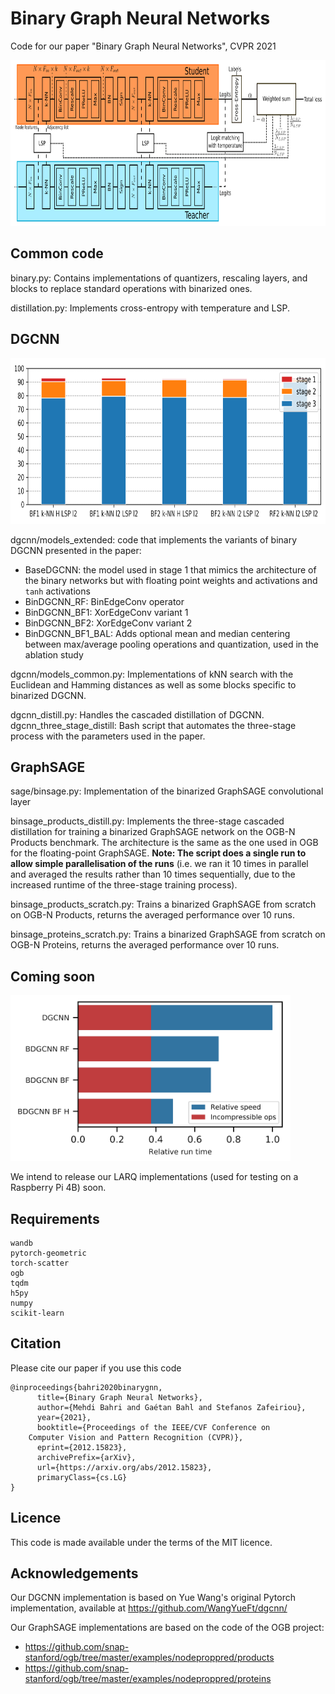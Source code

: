 # Binary Graph Neural Networks
Code for our paper "Binary Graph Neural Networks", CVPR 2021

<img src='./images/distillation_bin.png' height=265>

## Common code

binary.py: Contains implementations of quantizers, rescaling layers, and blocks to replace standard operations with binarized ones.

distillation.py: Implements cross-entropy with temperature and LSP.

## DGCNN

<img src='./images/barplot_perf.png' height=265>

dgcnn/models_extended: code that implements the variants of binary DGCNN presented in the paper:
- BaseDGCNN: the model used in stage 1 that mimics the architecture of the binary networks but with floating point weights and activations and `tanh` activations
- BinDGCNN_RF: BinEdgeConv operator
- BinDGCNN_BF1: XorEdgeConv variant 1
- BinDGCNN_BF2: XorEdgeConv variant 2
- BinDGCNN_BF1_BAL: Adds optional mean and median centering between max/average pooling operations and quantization, used in the ablation study

dgcnn/models_common.py: Implementations of kNN search with the Euclidean and Hamming distances as well as some blocks specific to binarized DGCNN.

dgcnn_distill.py: Handles the cascaded distillation of DGCNN.
dgcnn_three_stage_distill: Bash script that automates the three-stage process with the parameters used in the paper.

## GraphSAGE

sage/binsage.py: Implementation of the binarized GraphSAGE convolutional layer

binsage_products_distill.py: Implements the three-stage cascaded distillation for training a binarized GraphSAGE network on the OGB-N Products benchmark. The architecture is the same as the one used in OGB for the floating-point GraphSAGE. **Note: The script does a single run to allow simple parallelisation of the runs** (i.e. we ran it 10 times in parallel and averaged the results rather than 10 times sequentially, due to the increased runtime of the three-stage training process).

binsage_products_scratch.py: Trains a binarized GraphSAGE from scratch on OGB-N Products, returns the averaged performance over 10 runs.

binsage_proteins_scratch.py: Trains a binarized GraphSAGE from scratch on OGB-N Proteins, returns the averaged performance over 10 runs.

## Coming soon

<img src='./images/benchmark_pi.png' height=265>

We intend to release our LARQ implementations (used for testing on a Raspberry Pi 4B) soon.

## Requirements

```Pytorch (last tested with Pytorch 1.8.1)
wandb
pytorch-geometric
torch-scatter
ogb
tqdm
h5py
numpy
scikit-learn
```

## Citation

Please cite our paper if you use this code

```
@inproceedings{bahri2020binarygnn,
      title={Binary Graph Neural Networks}, 
      author={Mehdi Bahri and Gaétan Bahl and Stefanos Zafeiriou},
      year={2021},
      booktitle={Proceedings of the IEEE/CVF Conference on 
    Computer Vision and Pattern Recognition (CVPR)},
      eprint={2012.15823},
      archivePrefix={arXiv},
      url={https://arxiv.org/abs/2012.15823},
      primaryClass={cs.LG}
}
```

## Licence

This code is made available under the terms of the MIT licence.

## Acknowledgements

Our DGCNN implementation is based on Yue Wang's original Pytorch implementation, available at https://github.com/WangYueFt/dgcnn/

Our GraphSAGE implementations are based on the code of the OGB project:
- https://github.com/snap-stanford/ogb/tree/master/examples/nodeproppred/products
- https://github.com/snap-stanford/ogb/tree/master/examples/nodeproppred/proteins